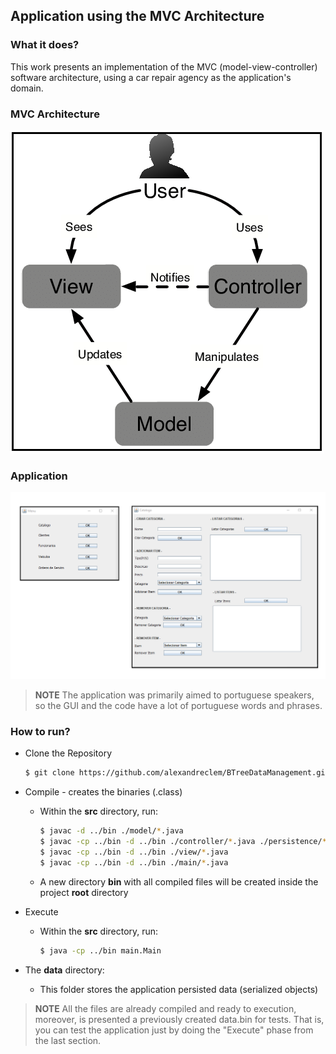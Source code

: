 ## Application using the MVC Architecture

### What it does?
This work presents an implementation of the MVC (model-view-controller) software architecture, using a car repair agency as the application's domain.

### MVC Architecture
![title](./images/img.png)

### Application
![title](./images/img_2.png)

> **NOTE**
> The application was primarily aimed to portuguese speakers, so the GUI and the code have a lot of portuguese words and phrases.




### How to run?
- Clone the Repository
    ```bash
    $ git clone https://github.com/alexandreclem/BTreeDataManagement.git
    ```
- Compile - creates the binaries (.class)
    
    - Within the **src** directory, run: 
        ```bash
        $ javac -d ../bin ./model/*.java
        $ javac -cp ../bin -d ../bin ./controller/*.java ./persistence/*.java
        $ javac -cp ../bin -d ../bin ./view/*.java
        $ javac -cp ../bin -d ../bin ./main/*.java        
        ```
    - A new directory **bin** with all compiled files will be created inside the project **root** directory

- Execute
    - Within the **src** directory, run: 
        ```bash    
        $ java -cp ../bin main.Main
         ```
- The **data** directory:
    - This folder stores the application persisted data (serialized objects)

> **NOTE**
> All the files are already compiled and ready to execution, moreover, is presented a previously created data.bin for tests. That is, you can test the application just by doing the "Execute" phase from the last section.
